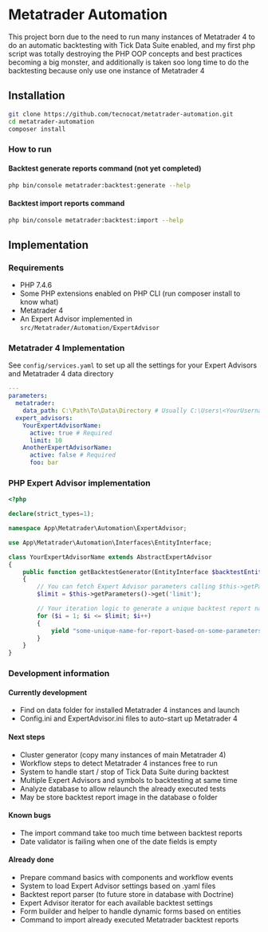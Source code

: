 # Metatrader Automation

This project born due to the need to run many instances of Metatrader 4 to do an automatic backtesting with Tick Data
Suite enabled, and my first php script was totally destroying the PHP OOP concepts and best practices becoming a big
monster, and additionally is taken soo long time to do the backtesting because only use one instance of Metatrader 4

## Installation

````bash
git clone https://github.com/tecnocat/metatrader-automation.git
cd metatrader-automation
composer install
````

### How to run

#### Backtest generate reports command (not yet completed)

````bash
php bin/console metatrader:backtest:generate --help
````

#### Backtest import reports command

````bash
php bin/console metatrader:backtest:import --help
````

## Implementation

### Requirements

* PHP 7.4.6
* Some PHP extensions enabled on PHP CLI (run composer install to know what)
* Metatrader 4
* An Expert Advisor implemented in `src/Metatrader/Automation/ExpertAdvisor`

### Metatrader 4 Implementation

See `config/services.yaml` to set up all the settings for your Expert Advisors and Metatrader 4 data directory

````yaml
---
parameters:
  metatrader:
    data_path: C:\Path\To\Data\Directory # Usually C:\Users\<YourUsername>\AppData\Roaming\MetaQuotes\Terminal
  expert_advisors:
    YourExpertAdvisorName:
      active: true # Required
      limit: 10
    AnotherExpertAdvisorName:
      active: false # Required
      foo: bar
````

### PHP Expert Advisor implementation

````php
<?php

declare(strict_types=1);

namespace App\Metatrader\Automation\ExpertAdvisor;

use App\Metatrader\Automation\Interfaces\EntityInterface;

class YourExpertAdvisorName extends AbstractExpertAdvisor
{
    public function getBacktestGenerator(EntityInterface $backtestEntity): \Generator
    {
        // You can fetch Expert Advisor parameters calling $this->getParameters() 
        $limit = $this->getParameters()->get('limit');

        // Your iteration logic to generate a unique backtest report name
        for ($i = 1; $i <= $limit; $i++)
        {
            yield "some-unique-name-for-report-based-on-some-parameters-$i.html";
        }
    }
}
````

### Development information

#### Currently development

* Find on data folder for installed Metatrader 4 instances and launch
* Config.ini and ExpertAdvisor.ini files to auto-start up Metatrader 4

#### Next steps

* Cluster generator (copy many instances of main Metatrader 4)
* Workflow steps to detect Metatrader 4 instances free to run
* System to handle start / stop of Tick Data Suite during backtest
* Multiple Expert Advisors and symbols to backtesting at same time
* Analyze database to allow relaunch the already executed tests
* May be store backtest report image in the database o folder

#### Known bugs

* The import command take too much time between backtest reports
* Date validator is failing when one of the date fields is empty

#### Already done

* Prepare command basics with components and workflow events
* System to load Expert Advisor settings based on .yaml files
* Backtest report parser (to future store in database with Doctrine)
* Expert Advisor iterator for each available backtest settings
* Form builder and helper to handle dynamic forms based on entities
* Command to import already executed Metatrader backtest reports
